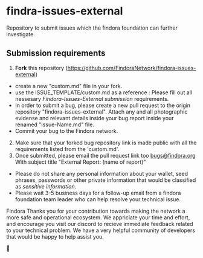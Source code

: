 # findra-issues-external
Repository to submit issues which the findora foundation can further investigate.

## Submission requirements

1. **Fork** this repository (https://github.com/FindoraNetwork/findora-issues-external)
  - create a new "custom.md" file in your fork. 
  - use the ISSUE_TEMPLATE/custom.md as a reference :  Please fill out all nessesary *Findora-Issues-External submission* requirements. 
  - In order to submit a bug, please create a new pull request to the origin repository "findora-issues-external". Attach any and all photographic evidense and relevant details inside your bug report inside your renamed "Issue-Name.md" file. 
  - Commit your bug to the Findora network. 

2. Make sure that your forked bug repository link is made public with all the requirements listed from the 'custom.md'. 
3. Once submitted, please email the pull request link too bugs@findora.org With subject title "External Report: (name of report)"
  - Please do not share any personal information about your wallet, seed phrases, passwords or other private information that would be classified as *sensitive information*. 
  - Please wait 3-5 business days for a follow-up email from a findora foundation team leader who can help resolve your technical issue. 

Findora Thanks you for your contribution towards making the network a more safe and operational ecosystem. We appriciate your time and effort, and encourage you visit our discord to recieve immediate feedback related to your technical problem. We have a very helpful community of developers that would be happy to help assist you. 

🙏 
